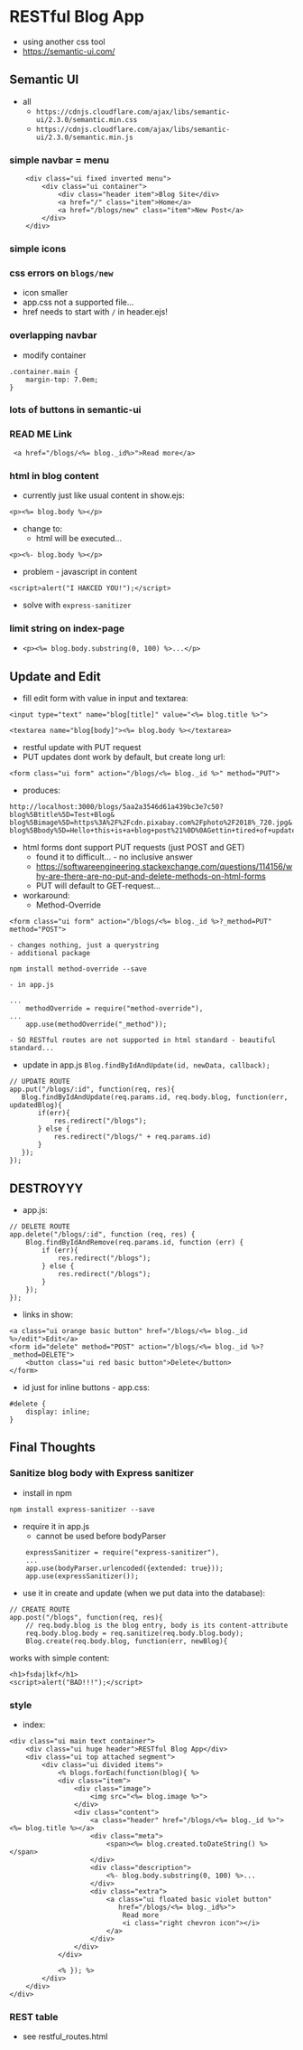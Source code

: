 # RESTful Blog App
- using another css tool
- https://semantic-ui.com/

## Semantic UI
- all
	- `https://cdnjs.cloudflare.com/ajax/libs/semantic-ui/2.3.0/semantic.min.css`
	- `https://cdnjs.cloudflare.com/ajax/libs/semantic-ui/2.3.0/semantic.min.js`
	
### simple navbar = menu
```
	<div class="ui fixed inverted menu">
        <div class="ui container">
            <div class="header item">Blog Site</div>
            <a href="/" class="item">Home</a>
            <a href="/blogs/new" class="item">New Post</a>
        </div>
    </div>
```

### simple icons

### css errors on `blogs/new`
- icon smaller
- app.css not a supported file...
- href needs to start with `/` in header.ejs!

### overlapping navbar
- modify container
```
.container.main {
    margin-top: 7.0em;
}
```

### lots of buttons in semantic-ui

### READ ME Link
```
 <a href="/blogs/<%= blog._id%>">Read more</a>
```

### html in blog content
- currently just like usual content in show.ejs:
```
<p><%= blog.body %></p>
```
- change to:
	- html will be executed...
```
<p><%- blog.body %></p>
```
- problem - javascript in content
```
<script>alert("I HAKCED YOU!");</script>
```
- solve with `express-sanitizer`

### limit string on index-page
- `<p><%= blog.body.substring(0, 100) %>...</p>`

## Update and Edit
- fill edit form with value in input and textarea:
```
<input type="text" name="blog[title]" value="<%= blog.title %>">

<textarea name="blog[body]"><%= blog.body %></textarea>
```
- restful update with PUT request
- PUT updates dont work by default, but create long url:
```
<form class="ui form" action="/blogs/<%= blog._id %>" method="PUT">
```
- produces:
```
http://localhost:3000/blogs/5aa2a3546d61a439bc3e7c50?
blog%5Btitle%5D=Test+Blog&
blog%5Bimage%5D=https%3A%2F%2Fcdn.pixabay.com%2Fphoto%2F2018%_720.jpg&
blog%5Bbody%5D=Hello+this+is+a+blog+post%21%0D%0AGettin+tired+of+updates
```
- html forms dont support PUT requests (just POST and GET)
	- found it to difficult... - no inclusive answer
	- https://softwareengineering.stackexchange.com/questions/114156/why-are-there-are-no-put-and-delete-methods-on-html-forms
	- PUT will default to GET-request...
- workaround:
	- Method-Override
```
<form class="ui form" action="/blogs/<%= blog._id %>?_method=PUT" method="POST">
```
	- changes nothing, just a querystring
	- additional package
```
npm install method-override --save
```
	- in app.js
```
...
	methodOverride = require("method-override"),
...
	app.use(methodOverride("_method"));
```
	- SO RESTful routes are not supported in html standard - beautiful standard...
	
- update in app.js `Blog.findByIdAndUpdate(id, newData, callback);`
```
// UPDATE ROUTE
app.put("/blogs/:id", function(req, res){
   Blog.findByIdAndUpdate(req.params.id, req.body.blog, function(err, updatedBlog){
       if(err){
           res.redirect("/blogs");
       } else {
           res.redirect("/blogs/" + req.params.id)
       }
   });
});
```

## DESTROYYY
- app.js:
```
// DELETE ROUTE
app.delete("/blogs/:id", function (req, res) {
    Blog.findByIdAndRemove(req.params.id, function (err) {
        if (err){
            res.redirect("/blogs");
        } else {
            res.redirect("/blogs");
        }
    });
});
```

- links in show:
```
<a class="ui orange basic button" href="/blogs/<%= blog._id %>/edit">Edit</a>
<form id="delete" method="POST" action="/blogs/<%= blog._id %>?_method=DELETE">
	<button class="ui red basic button">Delete</button>
</form>
```
- id just for inline buttons - app.css:
```
#delete {
    display: inline;
}
```

## Final Thoughts
### Sanitize blog body with Express sanitizer
- install in npm
```
npm install express-sanitizer --save
```
- require it in app.js
	- cannot be used before bodyParser
```
    expressSanitizer = require("express-sanitizer"),
	...
	app.use(bodyParser.urlencoded({extended: true}));
	app.use(expressSanitizer());
```

- use it in create and update (when we put data into the database):
```
// CREATE ROUTE
app.post("/blogs", function(req, res){
	// req.body.blog is the blog entry, body is its content-attribute
    req.body.blog.body = req.sanitize(req.body.blog.body);
    Blog.create(req.body.blog, function(err, newBlog){
```
works with simple content:
```
<h1>fsdajlkf</h1>
<script>alert("BAD!!!");</script>
```

### style
- index:
```
<div class="ui main text container">
    <div class="ui huge header">RESTful Blog App</div>
    <div class="ui top attached segment">
        <div class="ui divided items">
            <% blogs.forEach(function(blog){ %>
            <div class="item">
                <div class="image">
                    <img src="<%= blog.image %>">
                </div>
                <div class="content">
                    <a class="header" href="/blogs/<%= blog._id %>"><%= blog.title %></a>
                    <div class="meta">
                        <span><%= blog.created.toDateString() %></span>
                    </div>
                    <div class="description">
                        <%- blog.body.substring(0, 100) %>...
                    </div>
                    <div class="extra">
                        <a class="ui floated basic violet button"
                           href="/blogs/<%= blog._id%>">
                            Read more
                            <i class="right chevron icon"></i>
                        </a>
                    </div>
                </div>
            </div>

            <% }); %>
        </div>
    </div>
</div>
```


### REST table
- see restful_routes.html
